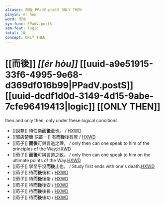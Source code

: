 ```yaml
---
aliases: 而後 PPadV.postS ONLY THEN
pinyin: ér hòu
word: 而後
syn-func: PPadV.postS
sem-feat: logic
total: 10
concept: ONLY THEN 
---
```

# [[而後]] *[[ér hòu]]*  [[uuid-a9e51915-33f6-4995-9e68-d369df016b99|PPadV.postS]] [[uuid-dcdf1d0d-3149-4d15-9abe-7cfe96419413|logic]] [[ONLY THEN]]
then and only then, only under these logical conditions
 - [[說苑]] 待伯樂**而後**至也。 / [HXWD](https://hxwd.org/textview.html?location=CH1a0907_CHANT_008-8a.30)
 - [[郭店楚簡 語叢一]] 有**而後**後有厚 / [HXWD](https://hxwd.org/textview.html?location=KR2p0028_tls_001-3a.6)
 - [[荀子]] **而後**可與言道之理， / only then can one speak to him of the principles of the Way;[HXWD](https://hxwd.org/textview.html?location=KR3a0002_tls_001-13a.16)
 - [[荀子]] **而後**可與言道之致。 / only then can one speak to him on the ultimate points of the Way.[HXWD](https://hxwd.org/textview.html?location=KR3a0002_tls_001-13a.18)
 - [[荀子]] 學至乎沒**而後**止也， / Study first ends with one's death.[HXWD](https://hxwd.org/textview.html?location=KR3a0002_tls_001-8a.10)
 - [[荀子]] 待**而後**後和 / [HXWD](https://hxwd.org/textview.html?location=KR3a0002_tls_010-6a.10)
 - [[荀子]] 待**而後**後聚 / [HXWD](https://hxwd.org/textview.html?location=KR3a0002_tls_010-6a.12)
 - [[荀子]] 待**而後**後安 / [HXWD](https://hxwd.org/textview.html?location=KR3a0002_tls_010-6a.14)
 - [[荀子]] 待**而後**後長 / [HXWD](https://hxwd.org/textview.html?location=KR3a0002_tls_010-6a.16)
 - [[荀子]] 待**而後**後功 / [HXWD](https://hxwd.org/textview.html?location=KR3a0002_tls_010-6a.8)